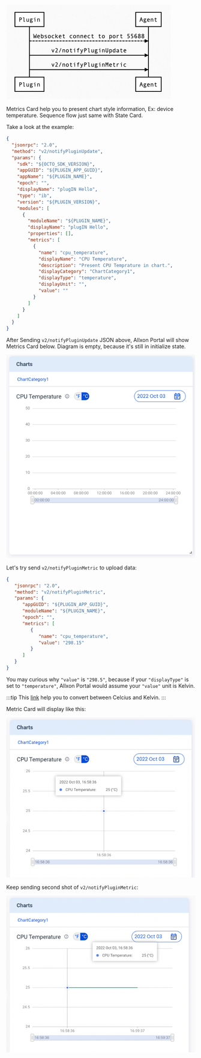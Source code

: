 ![metric-sequence](_img/metric-sequence.png)

Metrics Card help you to present chart style information, Ex: device temperature. Sequence flow just same with State Card.

Take a look at the example:

```json {17-27}
{
  "jsonrpc": "2.0",
  "method": "v2/notifyPluginUpdate",
  "params": {
    "sdk": "${OCTO_SDK_VERSION}",
    "appGUID": "${PLUGIN_APP_GUID}",
    "appName": "${PLUGIN_NAME}",
    "epoch": "",
    "displayName": "plugIN Hello",
    "type": "ib",
    "version": "${PLUGIN_VERSION}",
    "modules": [
      {
        "moduleName": "${PLUGIN_NAME}",
        "displayName": "plugIN Hello",
        "properties": [],
        "metrics": [
          {
            "name": "cpu_temperature",
            "displayName": "CPU Temperature",
            "description": "Present CPU Temprature in chart.",
            "displayCategory": "ChartCategory1",
            "displayType": "temperature",
            "displayUnit": "",
            "value": ""
          }
        ]
      }
    ]
  }
}
```

After Sending `v2/notifyPluginUpdate` JSON above, Allxon Portal will show Metrics Card below. Diagram is empty, because it's still in initialize state.

![metric-init](_img/metric-init.png)

Let's try send `v2/notifyPluginMetric` to upload data:

```json
{
   "jsonrpc": "2.0",
   "method": "v2/notifyPluginMetric",
   "params": {
      "appGUID": "${PLUGIN_APP_GUID}",
      "moduleName": "${PLUGIN_NAME}",
      "epoch": "",
      "metrics": [
         {
            "name": "cpu_temperature",
            "value": "298.15"
         }
      ]
   }
}
```
 
You may curious why `"value"` is `"298.5"`, because if your `"displayType"` is set to `"temperature"`, Allxon Portal would assume your `"value"` unit is Kelvin.

:::tip
This [link](https://www.unitconverters.net/) help you to convert between Celcius and Kelvin.
:::

Metric Card will display like this:

![metric-first-shot](_img/metrics-first-shot.png)

Keep sending second shot of `v2/notifyPluginMetric`:

![metric-second-shot](_img/metrics-second-shot.png)
